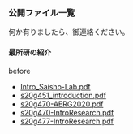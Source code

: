 ### 公開ファイル一覧  

何か有りましたら、御連絡ください。  

#### 最所研の紹介
<div id=replacePdfjs>before</div>

- [Intro_Saisho-Lab.pdf](./index.html?FILE=../public_material/Intro_Saisho-Lab.pdf)
- [s20g451_introduction.pdf](./index.html?FILE=../public_material/s20g451_introduction.pdf)
- [s20g470-AERG2020.pdf](./index.html?FILE=../public_material/s20g470-AERG2020.pdf)
- [s20g470-IntroResearch.pdf](./index.html?FILE=../public_material/s20g470-IntroResearch.pdf)
- [s20g477-IntroResearch.pdf](./index.html?FILE=../public_material/s20g477-IntroResearch.pdf)

<script src='../pdfjs/build/pdf.js'> </script>
<script>
	function getFileNameFromGetFILE(){
		let url = new URL(window.location.href);
		let params=url.searchParams;
		return params.get('FILE');
	}
	
	const url=getFileNameFromGetFILE();
	pdfjsLib.GlobalWorkerOptions.workerSrc='../pdfjs/build/pdf.worker.js';
	const loadingTask=pdfjsLib.getDocument(url);
	
	(async ()=>{
		const pdf=await loadingTask.promise;
		const page=await pdf.getPage(1);
		const width=page._pageInfo.view[2];
		const height=page._pageInfo.view[3];
	
		let elmPdf=document.getElementById('replacePdfjs');
		elmPdf.innerHTML='<iframe src=\''+url+'\' height='+height+'px width='+width+'px style="zoom:1.3"></iframe>';
	})();
</script>
